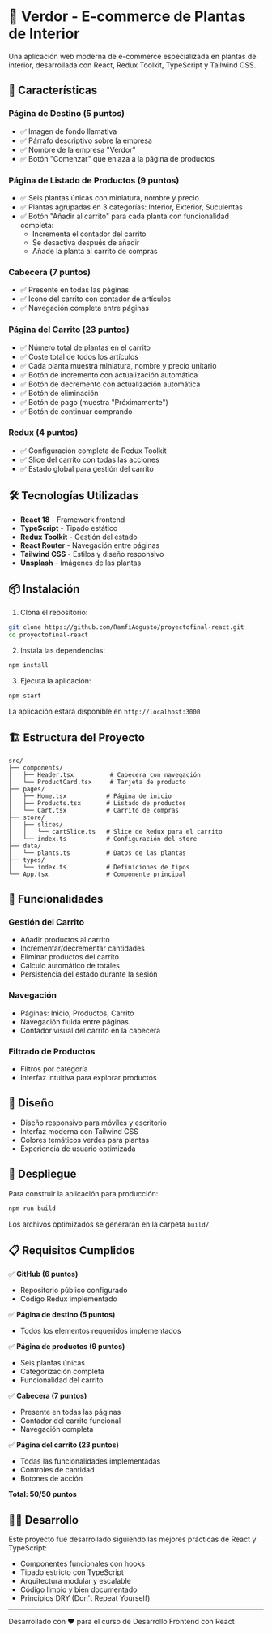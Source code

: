# 🌱 Verdor - E-commerce de Plantas de Interior

Una aplicación web moderna de e-commerce especializada en plantas de interior, desarrollada con React, Redux Toolkit, TypeScript y Tailwind CSS.

## 🚀 Características

### Página de Destino (5 puntos)
- ✅ Imagen de fondo llamativa
- ✅ Párrafo descriptivo sobre la empresa
- ✅ Nombre de la empresa "Verdor"
- ✅ Botón "Comenzar" que enlaza a la página de productos

### Página de Listado de Productos (9 puntos)
- ✅ Seis plantas únicas con miniatura, nombre y precio
- ✅ Plantas agrupadas en 3 categorías: Interior, Exterior, Suculentas
- ✅ Botón "Añadir al carrito" para cada planta con funcionalidad completa:
  - Incrementa el contador del carrito
  - Se desactiva después de añadir
  - Añade la planta al carrito de compras

### Cabecera (7 puntos)
- ✅ Presente en todas las páginas
- ✅ Icono del carrito con contador de artículos
- ✅ Navegación completa entre páginas

### Página del Carrito (23 puntos)
- ✅ Número total de plantas en el carrito
- ✅ Coste total de todos los artículos
- ✅ Cada planta muestra miniatura, nombre y precio unitario
- ✅ Botón de incremento con actualización automática
- ✅ Botón de decremento con actualización automática
- ✅ Botón de eliminación
- ✅ Botón de pago (muestra "Próximamente")
- ✅ Botón de continuar comprando

### Redux (4 puntos)
- ✅ Configuración completa de Redux Toolkit
- ✅ Slice del carrito con todas las acciones
- ✅ Estado global para gestión del carrito

## 🛠️ Tecnologías Utilizadas

- **React 18** - Framework frontend
- **TypeScript** - Tipado estático
- **Redux Toolkit** - Gestión del estado
- **React Router** - Navegación entre páginas
- **Tailwind CSS** - Estilos y diseño responsivo
- **Unsplash** - Imágenes de las plantas

## 📦 Instalación

1. Clona el repositorio:
```bash
git clone https://github.com/RamfiAogusto/proyectofinal-react.git
cd proyectofinal-react
```

2. Instala las dependencias:
```bash
npm install
```

3. Ejecuta la aplicación:
```bash
npm start
```

La aplicación estará disponible en `http://localhost:3000`

## 🏗️ Estructura del Proyecto

```
src/
├── components/
│   ├── Header.tsx          # Cabecera con navegación
│   └── ProductCard.tsx     # Tarjeta de producto
├── pages/
│   ├── Home.tsx           # Página de inicio
│   ├── Products.tsx       # Listado de productos
│   └── Cart.tsx           # Carrito de compras
├── store/
│   ├── slices/
│   │   └── cartSlice.ts   # Slice de Redux para el carrito
│   └── index.ts           # Configuración del store
├── data/
│   └── plants.ts          # Datos de las plantas
├── types/
│   └── index.ts           # Definiciones de tipos
└── App.tsx                # Componente principal
```

## 📱 Funcionalidades

### Gestión del Carrito
- Añadir productos al carrito
- Incrementar/decrementar cantidades
- Eliminar productos del carrito
- Cálculo automático de totales
- Persistencia del estado durante la sesión

### Navegación
- Páginas: Inicio, Productos, Carrito
- Navegación fluida entre páginas
- Contador visual del carrito en la cabecera

### Filtrado de Productos
- Filtros por categoría
- Interfaz intuitiva para explorar productos

## 🎨 Diseño

- Diseño responsivo para móviles y escritorio
- Interfaz moderna con Tailwind CSS
- Colores temáticos verdes para plantas
- Experiencia de usuario optimizada

## 🚀 Despliegue

Para construir la aplicación para producción:

```bash
npm run build
```

Los archivos optimizados se generarán en la carpeta `build/`.

## 📋 Requisitos Cumplidos

✅ **GitHub (6 puntos)**
- Repositorio público configurado
- Código Redux implementado

✅ **Página de destino (5 puntos)**
- Todos los elementos requeridos implementados

✅ **Página de productos (9 puntos)**
- Seis plantas únicas
- Categorización completa
- Funcionalidad del carrito

✅ **Cabecera (7 puntos)**
- Presente en todas las páginas
- Contador del carrito funcional
- Navegación completa

✅ **Página del carrito (23 puntos)**
- Todas las funcionalidades implementadas
- Controles de cantidad
- Botones de acción

**Total: 50/50 puntos**

## 👨‍💻 Desarrollo

Este proyecto fue desarrollado siguiendo las mejores prácticas de React y TypeScript:

- Componentes funcionales con hooks
- Tipado estricto con TypeScript
- Arquitectura modular y escalable
- Código limpio y bien documentado
- Principios DRY (Don't Repeat Yourself)

---

Desarrollado con ❤️ para el curso de Desarrollo Frontend con React 